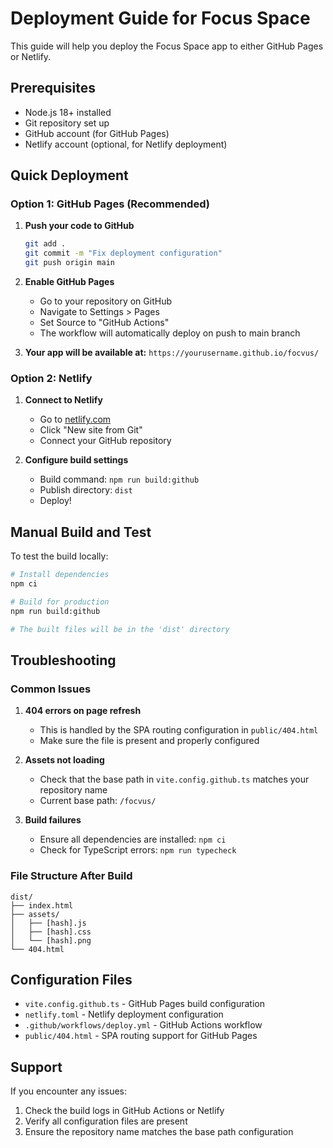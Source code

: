 # Deployment Guide for Focus Space

This guide will help you deploy the Focus Space app to either GitHub Pages or Netlify.

## Prerequisites

- Node.js 18+ installed
- Git repository set up
- GitHub account (for GitHub Pages)
- Netlify account (optional, for Netlify deployment)

## Quick Deployment

### Option 1: GitHub Pages (Recommended)

1. **Push your code to GitHub**
   ```bash
   git add .
   git commit -m "Fix deployment configuration"
   git push origin main
   ```

2. **Enable GitHub Pages**
   - Go to your repository on GitHub
   - Navigate to Settings > Pages
   - Set Source to "GitHub Actions"
   - The workflow will automatically deploy on push to main branch

3. **Your app will be available at:**
   `https://yourusername.github.io/focvus/`

### Option 2: Netlify

1. **Connect to Netlify**
   - Go to [netlify.com](https://netlify.com)
   - Click "New site from Git"
   - Connect your GitHub repository

2. **Configure build settings**
   - Build command: `npm run build:github`
   - Publish directory: `dist`
   - Deploy!

## Manual Build and Test

To test the build locally:

```bash
# Install dependencies
npm ci

# Build for production
npm run build:github

# The built files will be in the 'dist' directory
```

## Troubleshooting

### Common Issues

1. **404 errors on page refresh**
   - This is handled by the SPA routing configuration in `public/404.html`
   - Make sure the file is present and properly configured

2. **Assets not loading**
   - Check that the base path in `vite.config.github.ts` matches your repository name
   - Current base path: `/focvus/`

3. **Build failures**
   - Ensure all dependencies are installed: `npm ci`
   - Check for TypeScript errors: `npm run typecheck`

### File Structure After Build

```
dist/
├── index.html
├── assets/
│   ├── [hash].js
│   ├── [hash].css
│   └── [hash].png
└── 404.html
```

## Configuration Files

- `vite.config.github.ts` - GitHub Pages build configuration
- `netlify.toml` - Netlify deployment configuration
- `.github/workflows/deploy.yml` - GitHub Actions workflow
- `public/404.html` - SPA routing support for GitHub Pages

## Support

If you encounter any issues:
1. Check the build logs in GitHub Actions or Netlify
2. Verify all configuration files are present
3. Ensure the repository name matches the base path configuration 